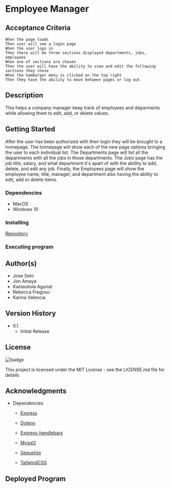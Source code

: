 # **Employee Manager**

## **Acceptance Criteria**

    When the page loads
    Then user will see a login page
    When the user logs in
    Then there will be three sections displayed departments, jobs, employees
    When one of sections are chosen
    Then the user will have the ability to view and edit the following sections they chose
    When the hamburger menu is clicked on the top right 
    Then they have the ability to move between pages or log out

## **Description**

This helps a company manager keep track of employees and deparments while allowing them to edit, add, or delete values.

## **Getting Started**

After the user has been authorized with their login they will be brought to a homepage. The homepage will show each of the new page options bringing the user to each individual list. The Departments page will list all the departments with all the jobs in those departments. The Jobs page has the job title, salary, and what department it's apart of with the abillity to add, delete, and edit any job. Finally, the Employees page will show the employee name, title, manager, and department also having the ability to edit, add or delete items.

### Dependencies

* MacOS
* Windows 10

### Installing

[Repository](https://github.com/kgkagunat/Employee-Manager-Tracker-Project)

### Executing program


## Author(s)

* Jose Seto
* Jon Amaya
* Kamauliola Agunat
* Rebecca Fregoso
* Karina Valencia

## Version History

* 0.1
    * Initial Release

## License  

 ![badge](https://img.shields.io/badge/MIT-blue)

This project is licensed under the MIT License - see the LICENSE.md file for details 

## Acknowledgments

* Dependencies
    * [Express](https://www.npmjs.com/package/express?activeTab=readme)

    * [Dotenv](https://www.npmjs.com/package/dotenv)

    * [Express-handlebars](https://www.npmjs.com/package/express-handlebars)

    * [Mysql2](https://www.npmjs.com/package/mysql2)

    * [Sequelize](https://www.npmjs.com/package/sequelize)

    * [TailwindCSS](https://tailwindcss.com/)


## Deployed Program

![]()


![]()